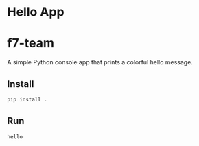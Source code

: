 # Hello App

# f7-team

A simple Python console app that prints a colorful hello message.

## Install

```bash
pip install .
```

## Run

```bash
hello
```

